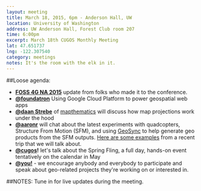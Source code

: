 ```yaml
---
layout: meeting
title: March 18, 2015, 6pm - Anderson Hall, UW
location: University of Washington
address: UW Anderson Hall, Forest Club room 207
time: 6:00pm
excerpt: March 18th CUGOS Monthly Meeting
lat: 47.651737
lng: -122.307540
category: meetings
notes: It's the room with the elk in it.
---
```


##Loose agenda:
- **[FOSS 4G NA 2015](https://2015.foss4g-na.org/)** update from folks who made it to the conference.
- **[@foundatron](https://github.com/foundatron)** Using Google Cloud Platform to power geospatial web apps
- **[@daan Strebe](http://www.mapthematics.com/Essentials.php)** of [mapthematics](http://www.mapthematics.com/Essentials.php) will discuss how map projections work under the hood
- **[@aaronr](https://github.com/aaronr)** will chat about the latest experiments with quadcopters, Structure From Motion (SFM), and using [GeoSync](https://github.com/aaronr/geosync) to help generate geo products from the SFM outputs. [Here are some examples](https://www.flickr.com/photos/racicot/sets/72157650778573910/) from a recent trip that we will talk about.
- **[@cugos](https://github.com/cugos)!** let's talk about the Spring Fling, a full day, hands-on event tentatively on the calendar in May
- **[@you!](http://github.com/cugos/cugos.github.com)** - we encourage anybody and everybody to participate and speak about geo-related projects they're working on or interested in.

##NOTES:
Tune in for live updates during the meeting.
